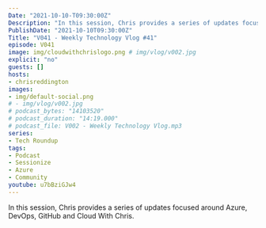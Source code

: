 ```yaml
---
Date: "2021-10-10-T09:30:00Z"
Description: "In this session, Chris provides a series of updates focused around Azure, DevOps, GitHub and Cloud With Chris."
PublishDate: "2021-10-10T09:30:00Z"
Title: "V041 - Weekly Technology Vlog #41"
episode: V041
image: img/cloudwithchrislogo.png # img/vlog/v002.jpg
explicit: "no"
guests: []
hosts:
- chrisreddington
images:
- img/default-social.png
# - img/vlog/v002.jpg
# podcast_bytes: "14103520"
# podcast_duration: "14:19.000"
# podcast_file: V002 - Weekly Technology Vlog.mp3
series:
- Tech Roundup
tags:
- Podcast
- Sessionize
- Azure
- Community
youtube: u7bBziGJw4
---
```

In this session, Chris provides a series of updates focused around Azure, DevOps, GitHub and Cloud With Chris.
